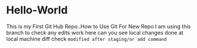 # Hello-World
This is my First Git Hub  Repo..How to Use Git For New Repo
I am using this branch to check any edits work here
can you see local changes done at local machine
diff check `modified after staging/or add command`
